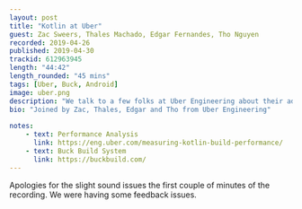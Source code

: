 ```yaml
---
layout: post
title: "Kotlin at Uber"
guest: Zac Sweers, Thales Machado, Edgar Fernandes, Tho Nguyen
recorded: 2019-04-26
published: 2019-04-30
trackid: 612963945
length: "44:42"
length_rounded: "45 mins"
tags: [Uber, Buck, Android]
image: uber.png
description: "We talk to a few folks at Uber Engineering about their adoption of Kotlin in a non-conventional setting where they're using Buck. We also discuss some of the work they've been doing in terms of performance analysis with Kotlin and the differences with Java. This work has been published and available for public access (see show notes). Note: first couple of minutes had some feedback issues which were resolved."
bio: "Joined by Zac, Thales, Edgar and Tho from Uber Engineering"
                                                                                                                                                                                                                                                                                        
notes: 
    - text: Performance Analysis
      link: https://eng.uber.com/measuring-kotlin-build-performance/
    - text: Buck Build System
      link: https://buckbuild.com/  
---
```


Apologies for the slight sound issues the first couple of minutes of the recording. We were having 
some feedback issues. 


